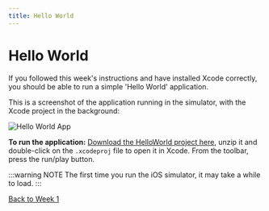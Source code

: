 ```yaml
---
title: Hello World
---
```


# Hello World

If you followed this week's instructions and have installed Xcode correctly, you should be able to run a simple 'Hello World' application.

This is a screenshot of the application running in the simulator, with the Xcode project in the background:

![Hello World App](/F2020/assets/img/XcodeHelloWorld.png)

**To run the application:** [Download the HelloWorld project here](/F2020/assets/downloads/HelloWorld.zip), unzip it and double-click on the `.xcodeproj` file to open it in Xcode.  From the toolbar, press the run/play button.

:::warning NOTE
The first time you run the iOS simulator, it may take a while to load.
:::

[Back to Week 1](./index.md#during-class)

